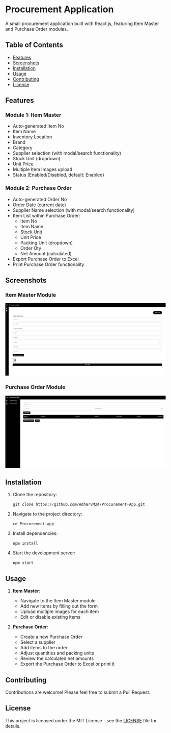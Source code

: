 # Procurement Application



A small procurement application built with React.js, featuring Item Master and Purchase Order modules.

## Table of Contents
- [Features](#features)
- [Screenshots](#screenshots)
- [Installation](#installation)
- [Usage](#usage)
- [Contributing](#contributing)
- [License](#license)

## Features

### Module 1: Item Master
- Auto-generated Item No
- Item Name
- Inventory Location
- Brand
- Category
- Supplier selection (with modal/search functionality)
- Stock Unit (dropdown)
- Unit Price
- Multiple Item Images upload
- Status (Enabled/Disabled, default: Enabled)

### Module 2: Purchase Order
- Auto-generated Order No
- Order Date (current date)
- Supplier Name selection (with modal/search functionality)
- Item List within Purchase Order:
  - Item No
  - Item Name
  - Stock Unit
  - Unit Price
  - Packing Unit (dropdown)
  - Order Qty
  - Net Amount (calculated)
- Export Purchase Order to Excel
- Print Purchase Order functionality

## Screenshots

### Item Master Module
![Item Master Module](/public/images/Itemmaster.png)

### Purchase Order Module
![Purchase Order Module](/public/images/purchase.png)

## Installation

1. Clone the repository:
   ```
   git clone https://github.com/AdharvM24/Procurement-App.git
   ```
   
2. Navigate to the project directory:
   ```
   cd Procurement-app
   ```

3. Install dependencies:
   ```
   npm install
   ```

4. Start the development server:
   ```
   npm start
   ```

## Usage

1. **Item Master**:
   - Navigate to the Item Master module
   - Add new items by filling out the form
   - Upload multiple images for each item
   - Edit or disable existing items

2. **Purchase Order**:
   - Create a new Purchase Order
   - Select a supplier
   - Add items to the order
   - Adjust quantities and packing units
   - Review the calculated net amounts
   - Export the Purchase Order to Excel or print it

## Contributing

Contributions are welcome! Please feel free to submit a Pull Request.

## License

This project is licensed under the MIT License - see the [LICENSE](LICENSE) file for details.
